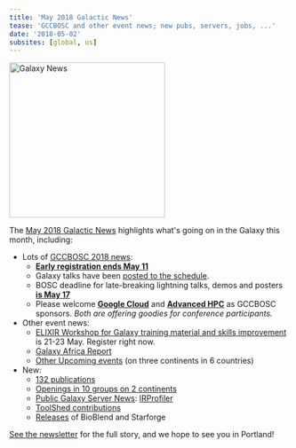```yaml
---
title: 'May 2018 Galactic News'
tease: 'GCCBOSC and other event news; new pubs, servers, jobs, ...'
date: '2018-05-02'
subsites: [global, us]
---
```

[<img class="float-right" src="/news/2018-05-galaxy-update/2018-05-news-summary.png" alt="Galaxy News" width="280" />](/galaxy-updates/2018-05/)

The [May 2018 Galactic News](/galaxy-updates/2018-05/) highlights what's going on in the Galaxy this month, including:

* Lots of [GCCBOSC 2018 news](/galaxy-updates/2018-04/#gccbosc-2018):
    * **[Early registration ends May 11](/galaxy-updates/2018-05/#early-registration-ends-may-11)**
    * Galaxy talks have been [posted to the schedule](/galaxy-updates/2018-05/#gcc2018-schedule-posted).
    * BOSC deadline for late-breaking lightning talks, demos and posters **[is May 17](/galaxy-updates/2018-05/#bosc-deadline-for-late-breaking-lightning-talks-demos-and-posters-is-may-17)**
    * Please welcome **[Google Cloud](/galaxy-updates/2018-05/#gigascience-and-oxford-university-press)** and **[Advanced HPC](/galaxy-updates/2018-05/#advanced-hpc)**  as GCCBOSC sponsors.  *Both are offering goodies for conference participants.*
* Other event news:
    * [ELIXIR Workshop for Galaxy training material and skills improvement](/galaxy-updates/2018-05/#elixir-workshop-for-galaxy-training-material-and-skills-improvement) is 21-23 May.  Register right now.
    * [Galaxy Africa Report](/galaxy-updates/2018-05/#galaxy-africa-report)
    * [Other Upcoming events](/galaxy-updates/2018-05/#upcoming-events) (on three continents in 6 countries)
* New:
    * [132 publications](/galaxy-updates/2018-05/#publications)
    * [Openings in 10 groups on 2 continents](/galaxy-updates/2018-05/#whos-hiring)
    * [Public Galaxy Server News](/galaxy-updates/2018-05/#public-galaxy-server-news): [IRProfiler](/galaxy-updates/2018-05/#irprofiler)
    * [ToolShed contributions](/galaxy-updates/2018-05/#toolshed-contributions)
    * [Releases](/galaxy-updates/2018-05/#releases) of BioBlend and Starforge

[See the newsletter](/galaxy-updates/2018-05/) for the full story, and we hope to see you in Portland!
